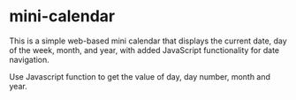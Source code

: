 # mini-calendar
This is a simple web-based mini calendar that displays the current date, day of the week, month, and year, with added JavaScript functionality for date navigation.

Use Javascript function to get the value of day, day number, month and year.
